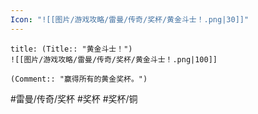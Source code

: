 ```yaml
---
Icon: "![[图片/游戏攻略/雷曼/传奇/奖杯/黄金斗士！.png|30]]"
---
```

```ad-common-bronze-trophy
title: (Title:: "黄金斗士！")
![[图片/游戏攻略/雷曼/传奇/奖杯/黄金斗士！.png|100]]

(Comment:: "赢得所有的黄金奖杯。")
```

#雷曼/传奇/奖杯 #奖杯 #奖杯/铜
